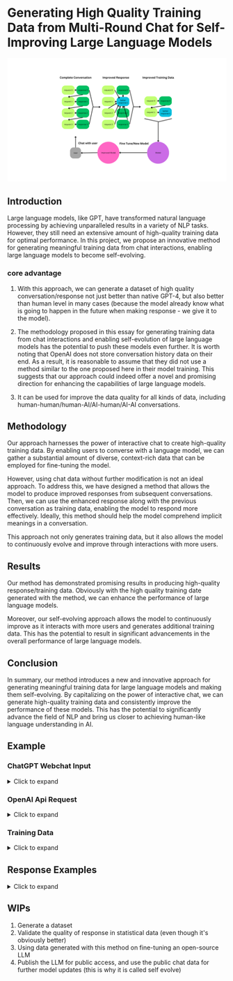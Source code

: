 # Generating High Quality Training Data from Multi-Round Chat for Self-Improving Large Language Models

![WorkFlow graph](img/graph_0.png)
## Introduction

Large language models, like GPT, have transformed natural language processing by achieving unparalleled results in a variety of NLP tasks. However, they still need an extensive amount of high-quality training data for optimal performance. In this project, we propose an innovative method for generating meaningful training data from chat interactions, enabling large language models to become self-evolving.

### core advantage
1. With this approach, we can generate a dataset of high quality conversation/response not just better than native GPT-4, but also better than human level in many cases (because the model already know what is going to happen in the future when making response - we give it to the model).


2. The methodology proposed in this essay for generating training data from chat interactions and enabling self-evolution of large language models has the potential to push these models even further. It is worth noting that OpenAI does not store conversation history data on their end. As a result, it is reasonable to assume that they did not use a method similar to the one proposed here in their model training. This suggests that our approach could indeed offer a novel and promising direction for enhancing the capabilities of large language models.


3. It can be used for improve the data quality for all kinds of data, including human-human/human-AI/AI-human/AI-AI conversations.
## Methodology

Our approach harnesses the power of interactive chat to create high-quality training data. By enabling users to converse with a language model, we can gather a substantial amount of diverse, context-rich data that can be employed for fine-tuning the model.

However, using chat data without further modification is not an ideal approach. To address this, we have designed a method that allows the model to produce improved responses from subsequent conversations. Then, we can use the enhanced response along with the previous conversation as training data, enabling the model to respond more effectively. Ideally, this method should help the model comprehend implicit meanings in a conversation.

This approach not only generates training data, but it also allows the model to continuously evolve and improve through interactions with more users.




## Results

Our method has demonstrated promising results in producing high-quality response/training data. Obviously with the high quality training date generated with the method, we can enhance the performance of large language models. 

Moreover, our self-evolving approach allows the model to continuously improve as it interacts with more users and generates additional training data. This has the potential to result in significant advancements in the overall performance of large language models.

## Conclusion

In summary, our method introduces a new and innovative approach for generating meaningful training data for large language models and making them self-evolving. By capitalizing on the power of interactive chat, we can generate high-quality training data and consistently improve the performance of these models. This has the potential to significantly advance the field of NLP and bring us closer to achieving human-like language understanding in AI.



## Example
### ChatGPT Webchat Input
<details>
  <summary>Click to expand</summary>
  
you can directly copy the text and paste it into GPT-4 webchat

input:
```text
K:Flip a 3-sided coin
L:I'm sorry, I am not able to physically flip a coin. However, I can simulate the outcome of a 3-sided coin flip for you. The possible outcomes are heads, tails and side.
Q:flip it for me
A:The outcome of the 3-sided coin flip is:
heads
Q:again
A:The outcome of the 3-sided coin flip is:
tails
Q:again
A:The outcome of the 3-sided coin flip is:
side
Q:How can a 3 sided coin exist
A:A three-sided coin can exist physically, but it would not function like a traditional coin with two sides. It would be a triangular prism with three flat faces. Each face would have a different design or inscription, and when the coin is flipped, one of the three faces would land facing up.
It's a hypothetical object, not a real coin and it's not used for any practical purposes.
Q:so how did you flip one
A:As a language model, I don't have the ability to physically flip a coin. I used a random number generator and a pre-defined set of outcomes to simulate a 3-sided coin flip, and returned one of the predefined outcomes as the result of the flip.
It is important to note that this is not a real coin flip, it's just a way of simulate one.

You should only respond in JSON format as described below 
Response Format: 
{
    "Criticism": "Criticism on L according to consequent chats",
    "K": "K, unchanged",
    "L": "The new answer to K regarding the criticism"
} 
Ensure the response can beparsed by Python json.loads
```
Response:
```text
{
"Criticism": "The user initially seemed to accept the hypothetical nature of the 3-sided coin but later questioned its existence, which may indicate some confusion.",
"K": "Flip a 3-sided coin",
"L": "I apologize for any confusion. As a language model, I can't physically flip a coin. The 3-sided coin is a hypothetical concept, and I simulated the flip using a random number generator to provide an outcome. If you have any other questions or need clarification, please feel free to ask."
}
```
</details>

### OpenAI Api Request
<details>
  <summary>Click to expand</summary>

[You can find the dataset here](https://huggingface.co/datasets/philschmid/sharegpt-raw/blob/main/sharegpt_20230401_clean_lang_split.json)

  code: (In demo.py)

```python
pass
```
Response:
```text
Conversation:
K:
[[[
Flip a 3-sided coin
]]]
L:
[[[
I'm sorry, I am not able to physically flip a coin. However, I can simulate the outcome of a 3-sided coin flip for you. The possible outcomes are heads, tails and side.
]]]
Q:
[[[
flip it for me
]]]
A:
[[[
The outcome of the 3-sided coin flip is:
heads
]]]
Q:
[[[
again
]]]
A:
[[[
The outcome of the 3-sided coin flip is:
tails
]]]
Q:
[[[
again
]]]
A:
[[[
The outcome of the 3-sided coin flip is:
side
]]]
Q:
[[[
How can a 3 sided coin exist
]]]
A:
[[[
A three-sided coin can exist physically, but it would not function like a traditional coin with two sides. It would be a triangular prism with three flat faces. Each face would have a different design or inscription, and when the coin is flipped, one of the three faces would land facing up.
It's a hypothetical object, not a real coin and it's not used for any practical purposes.
]]]
Q:
[[[
so how did you flip one
]]]
A:
[[[
As a language model, I don't have the ability to physically flip a coin. I used a random number generator and a pre-defined set of outcomes to simulate a 3-sided coin flip, and returned one of the predefined outcomes as the result of the flip.
It is important to note that this is not a real coin flip, it's just a way of simulate one.
]]]

You should leave K unchanged and implement C and L.
Pretend you are having a new chat and answering K.
You should only respond in JSON format as described below 
Response Format: 
{
    "K": "'Flip a 3-sided coin'",
    "C": "Criticism on L according to consequent chats",
    "L": "A response str answers K."
} 
Ensure the response can beparsed by Python json.loads
{
    "K": "Flip a 3-sided coin",
    "C": "The initial response, L, refers to a hypothetical 3-sided coin flip as a physical action while providing outcomes as heads, tails, and side. However, later it becomes clear that a 3-sided coin is an unrealistic concept and the action being performed is actually a simulation.",
    "L": "I'm sorry, I am not able to physically flip a coin. However, I can simulate the outcome of a hypothetical 3-sided coin flip for you. The possible outcomes are 1, 2, and 3."
}
```
</details>


### Training Data
<details>
  <summary>Click to expand</summary>
This is just a simple example, you can modify it as you want

example:

  ```text
Q: Flip a 3-sided coin
A: I'm sorry, I am not able to physically flip a coin. However, I can simulate the outcome of a hypothetical 3-sided coin flip for you. The possible outcomes are 1, 2, and 3.
```
</details>

## Response Examples
<details>
  <summary>Click to expand</summary>

```text
Q:Flip a 3-sided coin
OLD:I'm sorry, I am not able to physically flip a coin. However, I can simulate the outcome of a 3-sided coin flip for you. The possible outcomes are heads, tails and side.
NEW:I'm sorry, a 3-sided coin doesn't exist in the real world, so I cannot simulate a flip for you. However, I can still help with any other questions or requests you might have.

Q:the current color hexes contrast fine for dark background. I need alternative hexes of the same colors for white background.
OLD:Sure, here are alternative hex codes for the same colors that have a high enough contrast for use on a white background:
    * Primary Color: #2F6D92 (blue)
    * Secondary Color: #6FAC7E (green)
    * Accent Color: #FF9AA2 (pink)
These hex codes have been adjusted to provide a higher contrast ratio when used on a white background, while still retaining the same general hue and saturation as the original colors. Please note that the exact contrast ratio may vary depending on the specific design and context in which the colors are used.
NEW:Here are alternative hex codes for the same colors with higher contrast ratios against a white background while maintaining the original hues: Primary Color: #2F6D92 (blue); Secondary Color: #3A793A (green); Accent Color: #CC415A (pink). These colors now have better contrast ratios and should be more suitable for use on a white background.

```
</details>

## WIPs
1. Generate a dataset
2. Validate the quality of response in statistical data (even though it's obviously better)
3. Using data generated with this method on fine-tuning an open-source LLM
4. Publish the LLM for public access, and use the public chat data for further model updates (this is why it is called self evolve)